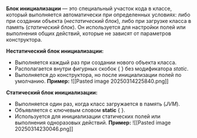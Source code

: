 
**Блок инициализации** — это специальный участок кода в классе, который выполняется автоматически при определенных условиях: либо при создании объекта (*нестатический блок*), либо при загрузке класса в память (*статический блок*). Он используется для настройки полей или выполнения общих действий, которые не зависят от параметров конструктора.

**Нестатический блок инициализации:**
- Выполняется каждый раз при создании нового объекта класса.
- Располагается внутри фигурных скобок { } без модификатора *static*.
- Выполняется до конструктора, но после инициализации полей по умолчанию.
**Пример:**
![[Pasted image 20250314225840.png]]

**Статический блок инициализации:**
- Выполняется один раз, когда класс загружается в память (*JVM*).
- Объявляется с ключевым словом **static** { }.
- Используется для инициализации статических полей или выполнения одноразовых действий.
**Пример:**
![[Pasted image 20250314230046.png]]